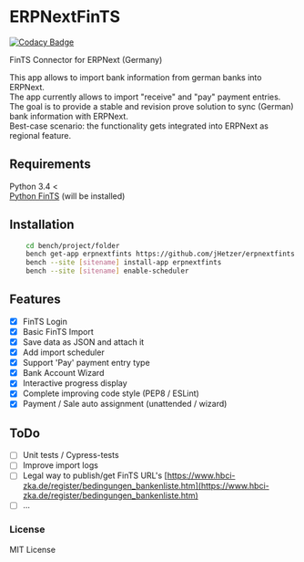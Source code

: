# ERPNextFinTS

[![Codacy Badge](https://api.codacy.com/project/badge/Grade/4160a988f6f245b78917af5b6a717915)](https://app.codacy.com/manual/jHetzer/erpnextfints?utm_source=github.com&utm_medium=referral&utm_content=jHetzer/erpnextfints&utm_campaign=Badge_Grade_Dashboard)

FinTS Connector for ERPNext (Germany)

This app allows to import bank information from german banks into ERPNext.\
The app currently allows to import "receive" and "pay" payment entries.
The goal is to provide a stable and revision prove solution to sync (German) bank information with ERPNext.\
Best-case scenario: the functionality gets integrated into ERPNext as regional feature.

## Requirements
Python 3.4 <\
[Python FinTS](https://github.com/raphaelm/python-fints) (will be installed)

## Installation
```bash
    cd bench/project/folder
    bench get-app erpnextfints https://github.com/jHetzer/erpnextfints
    bench --site [sitename] install-app erpnextfints
    bench --site [sitename] enable-scheduler   
```
## Features
-  [x] FinTS Login
-  [x] Basic FinTS Import
-  [x] Save data as JSON and attach it
-  [x] Add import scheduler
-  [x] Support 'Pay' payment entry type
-  [x] Bank Account Wizard
-  [x] Interactive progress display
-  [x] Complete improving code style (PEP8 / ESLint)
-  [x] Payment / Sale auto assignment (unattended / wizard)

## ToDo

-  [ ] Unit tests / Cypress-tests
-  [ ] Improve import logs
-  [ ] Legal way to publish/get FinTS URL's
[https://www.hbci-zka.de/register/bedingungen_bankenliste.htm](https://www.hbci-zka.de/register/bedingungen_bankenliste.htm)
-  [ ] ...

### License

MIT License
